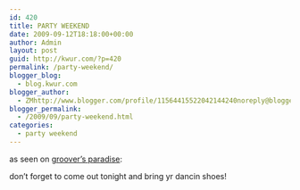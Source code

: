 ```yaml
---
id: 420
title: PARTY WEEKEND
date: 2009-09-12T18:18:00+00:00
author: Admin
layout: post
guid: http://kwur.com/?p=420
permalink: /party-weekend/
blogger_blog:
  - blog.kwur.com
blogger_author:
  - ZMhttp://www.blogger.com/profile/11564415522042144240noreply@blogger.com
blogger_permalink:
  - /2009/09/party-weekend.html
categories:
  - party weekend
---
```

<div class="pf-content">
  <p>
    as seen on <a href="http://www.grooversparadise.com">groover&#8217;s paradise</a>:
  </p>
  
  <p>
  </p>
  
  <p>
    don&#8217;t forget to come out tonight and bring yr dancin shoes!
  </p>
</div>